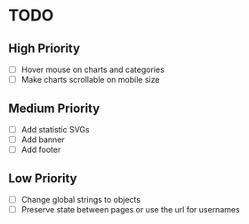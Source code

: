 # TODO

## High Priority

- [ ] Hover mouse on charts and categories
- [ ] Make charts scrollable on mobile size

## Medium Priority

- [ ] Add statistic SVGs
- [ ] Add banner
- [ ] Add footer

## Low Priority

- [ ] Change global strings to objects
- [ ] Preserve state between pages or use the url for usernames
